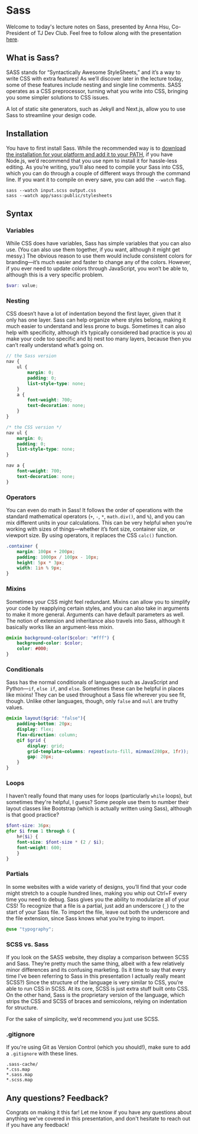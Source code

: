 # Sass

Welcome to today's lecture notes on Sass, presented by Anna Hsu, Co-President of TJ Dev Club. Feel free to follow along with the presentation [here](https://docs.google.com/presentation/d/1KGZyi-sT9n9aWrFTDooMSzqAq9ftiSogksI4CgSFw0E/edit?usp=sharing).

## What is Sass?
SASS stands for “Syntactically Awesome StyleSheets,” and it’s a way to write CSS with extra features! As we’ll discover later in the lecture today, some of these features include nesting and single line comments. SASS operates as a CSS preprocessor, turning what you write into CSS, bringing you some simpler solutions to CSS issues.

A lot of static site generators, such as Jekyll and Next.js, allow you to use Sass to streamline your design code.

## Installation
You have to first install Sass. While the recommended way is to [download the installation for your platform and add it to your PATH](https://github.com/sass/dart-sass/releases/tag/1.43.2), if you have Node.js, we’d recommend that you use npm to install it for hassle-less editing. As you’re writing, you’ll also need to compile your Sass into CSS, which you can do through a couple of different ways through the command line. If you want it to compile on every save, you can add the `--watch` flag.

```
sass --watch input.scss output.css
sass --watch app/sass:public/stylesheets
```

## Syntax
### Variables
While CSS does have variables, Sass has simple variables that you can also use. (You can also use them together, if you want, although it might get messy.) The obvious reason to use them would include consistent colors for branding—it’s much easier and faster to change any of the colors. However, if you ever need to update colors through JavaScript, you won’t be able to, although this is a very specific problem.

```scss
$var: value;
```

### Nesting
CSS doesn’t have a lot of indentation beyond the first layer, given that it only has one layer. Sass can help organize where styles belong, making it much easier to understand and less prone to bugs. Sometimes it can also help with specificity, although it’s typically considered bad practice is you a) make your code too specific and b) nest too many layers, because then you can’t really understand what’s going on.

```scss
// the Sass version
nav {
    ul {
        margin: 0;
        padding: 0;
        list-style-type: none;
    }
    a {
        font-weight: 700;
        text-decoration: none;
    }
}

```
```css
/* the CSS version */
nav ul {
    margin: 0;
    padding: 0;
    list-style-type: none;
}

nav a {
    font-weight: 700;
    text-decoration: none;
}

```

### Operators
You can even do math in Sass! It follows the order of operations with the standard mathematical operators (`+`, `-`, `*`, `math.div()`, and `%`), and you can mix different units in your calculations. This can be very helpful when you’re working with sizes of things—whether it’s font size, container size, or viewport size. By using operators, it replaces the CSS `calc()` function.

```scss
.container {
	margin: 100px + 200px;
	padding: 1000px / 100px - 10px;
	height: 5px * 3px;
	width: 1in % 9px;
}

```

### Mixins
Sometimes your CSS might feel redundant. Mixins can allow you to simplify your code by reapplying certain styles, and you can also take in arguments to make it more general. Arguments can have default parameters as well. The notion of extension and inheritance also travels into Sass, although it basically works like an argument-less mixin.

```scss
@mixin background-color($color: "#fff") {
	background-color: $color;
	color: #000;
}
```

### Conditionals
Sass has the normal conditionals of languages such as JavaScript and Python—`if`, `else if`, and `else`. Sometimes these can be helpful in places like mixins! They can be used throughout a Sass file wherever you see fit, though. Unlike other languages, though, only `false` and `null` are truthy values.

```scss
@mixin layout($grid: "false"){
    padding-bottom: 20px;
	display: flex;
	flex-direction: column;
	@if $grid {
		display: grid;
		grid-template-columns: repeat(auto-fill, minmax(280px, 1fr));
		gap: 20px;
	}
}
```

### Loops
I haven’t really found that many uses for loops (particularly `while` loops), but sometimes they're helpful, I guess? Some people use them to number their layout classes like Bootstrap (which is actually written using Sass), although is that good practice?

```scss
$font-size: 36px;
@for $i from 1 through 6 {
	h#{$i} {
	font-size: $font-size * (2 / $i);
	font-weight: 600;
	}
}
```

### Partials
In some websites with a wide variety of designs, you’ll find that your code might stretch to a couple hundred lines, making you whip out Ctrl+F every time you need to debug. Sass gives you the ability to modularize all of your CSS! To recognize that a file is a partial, just add an underscore (`_`) to the start of your Sass file. To import the file, leave out both the underscore and the file extension, since Sass knows what you’re trying to import.

```scss
@use "typography";
```

### SCSS vs. Sass
If you look on the SASS website, they display a comparison between SCSS and Sass. They’re pretty much the same thing, albeit with a few relatively minor differences and its confusing marketing. (Is it time to say that every time I’ve been referring to Sass in this presentation I actually really meant SCSS?) Since the structure of the language is very similar to CSS, you’re able to run CSS in SCSS. At its core, SCSS is just extra stuff built onto CSS. On the other hand, Sass is the proprietary version of the language, which strips the CSS and SCSS of braces and semicolons, relying on indentation for structure.

For the sake of simplicity, we’d recommend you just use SCSS.

### .gitignore
If you're using Git as Version Control (which you should!), make sure to add a `.gitignore` with these lines.

```
.sass-cache/
*.css.map
*.sass.map
*.scss.map
```

## Any questions? Feedback?
Congrats on making it this far! Let me know if you have any questions about anything we've covered in this presentation, and don't hesitate to reach out if you have any feedback!

